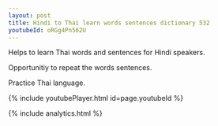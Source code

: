 ```yaml
---
layout: post
title: Hindi to Thai learn words sentences dictionary 532 
youtubeId: oRGg4Pn562U
---
```

 
 
Helps to learn Thai words and sentences for Hindi speakers.

Opportunitiy to repeat the words sentences. 

Practice Thai language. 
 
{% include youtubePlayer.html id=page.youtubeId %}
 
 
{% include analytics.html %}